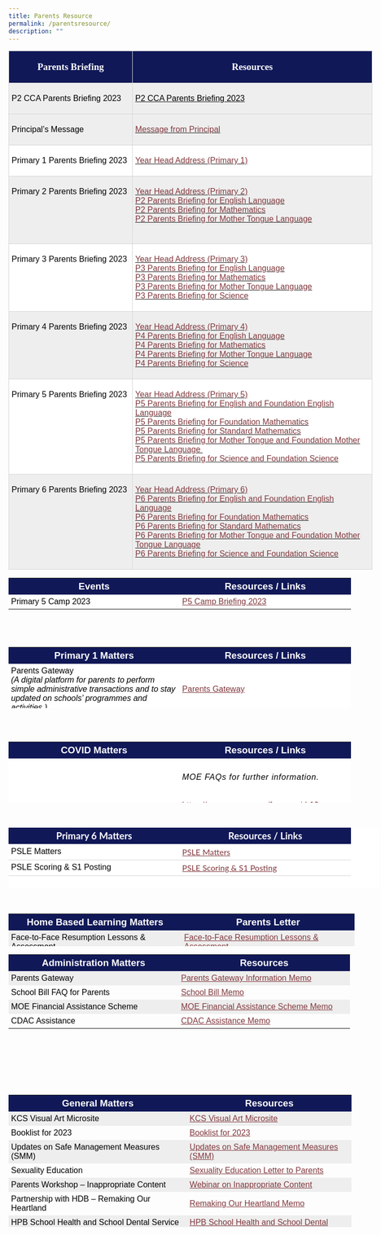 ```yaml
---
title: Parents Resource
permalink: /parentsresource/
description: ""
---
```

<table class="MsoNormalTable" border="0" cellspacing="0" cellpadding="0" width="715" style="width:536.35pt;background:white;border-collapse:collapse;mso-yfti-tbllook:
 1184"><tbody><tr style="mso-yfti-irow:0;mso-yfti-firstrow:yes;height:17.25pt"><td width="232" valign="top" style="width:174.0pt;border:solid #D6D6D6 1.0pt;
  mso-border-alt:solid #D6D6D6 .25pt;mso-border-bottom-alt:solid #D6D6D6 .75pt;
  background:#101857;padding:3.75pt 3.75pt 3.75pt 3.75pt;height:17.25pt"><p class="MsoNormal" align="center" style="text-align:center"><strong><span style="font-size:14.0pt;line-height:107%;font-family:&quot;inherit&quot;,serif;
  mso-bidi-font-family:Arial;color:white">Parents Briefing</span></strong><span style="font-family:&quot;Arial&quot;,sans-serif;color:black"></span></p></td><td width="460" valign="top" style="width:345.1pt;border:solid #D6D6D6 1.0pt;
  border-left:none;mso-border-left-alt:solid #D6D6D6 .25pt;mso-border-alt:solid #D6D6D6 .25pt;
  mso-border-bottom-alt:solid #D6D6D6 .75pt;background:#101857;padding:3.75pt 3.75pt 3.75pt 3.75pt;
  height:17.25pt;box-sizing: border-box;border-image: initial"><span style="box-sizing: border-box;font-style:inherit;font-weight:inherit"><p class="MsoNormal" align="center" style="text-align:center"><strong style="box-sizing: border-box"><span style="font-size:14.0pt;line-height:
  107%;font-family:&quot;inherit&quot;,serif;mso-bidi-font-family:Arial;color:white">Resources</span></strong><span style="font-family:&quot;Arial&quot;,sans-serif;color:black"></span></p></span></td></tr><tr style="mso-yfti-irow:1;height:17.25pt"><td width="232" valign="top" style="width:174.0pt;border:solid #D6D6D6 1.0pt;
  border-top:none;mso-border-top-alt:solid #D6D6D6 .25pt;mso-border-alt:solid #D6D6D6 .25pt;
  mso-border-bottom-alt:solid #D6D6D6 .75pt;background:#EEEEEE;padding:3.75pt 3.75pt 3.75pt 3.75pt;
  height:17.25pt"><p class="MsoNormal"><span style="font-family:&quot;Arial&quot;,sans-serif;color:black">P2 CCA Parents Briefing 2023</span></p></td><td width="460" valign="top" style="width:345.1pt;border-top:none;border-left:
  none;border-bottom:solid #D6D6D6 1.0pt;border-right:solid #D6D6D6 1.0pt;
  mso-border-top-alt:solid #D6D6D6 .25pt;mso-border-left-alt:solid #D6D6D6 .25pt;
  mso-border-alt:solid #D6D6D6 .25pt;mso-border-bottom-alt:solid #D6D6D6 .75pt;
  background:#EEEEEE;padding:3.75pt 3.75pt 3.75pt 3.75pt;height:17.25pt"><p class="MsoNormal"><a href="[](/files/p2%20cca%20fair%202023_parents%20briefing.pdf)" target="_blank" style="box-sizing: border-box;
  cursor:pointer;margin-bottom:2rem;transition: all 0.25s ease-in-out 0s"><span style="color:#80383D"><span style="box-sizing: border-box;font-style:inherit;
  font-weight:inherit"><span style="box-sizing: border-box;font-style:inherit;
  font-weight:inherit"><span style="font-family:&quot;Arial&quot;,sans-serif;color:black">P2 CCA Parents Briefing 2023</span></span></span></span></a></p></td></tr><tr style="mso-yfti-irow:2;height:17.25pt"><td width="232" valign="top" style="width:174.0pt;border:solid #D6D6D6 1.0pt;
  border-top:none;mso-border-top-alt:solid #D6D6D6 .25pt;mso-border-alt:solid #D6D6D6 .25pt;
  mso-border-bottom-alt:solid #D6D6D6 .75pt;background:#EEEEEE;padding:3.75pt 3.75pt 3.75pt 3.75pt;
  height:17.25pt"><p class="MsoNormal"><span style="font-family:&quot;Arial&quot;,sans-serif;color:black">Principal’s Message</span></p></td><td width="460" valign="top" style="width:345.1pt;border-top:none;border-left:
  none;border-bottom:solid #D6D6D6 1.0pt;border-right:solid #D6D6D6 1.0pt;
  mso-border-top-alt:solid #D6D6D6 .25pt;mso-border-left-alt:solid #D6D6D6 .25pt;
  mso-border-alt:solid #D6D6D6 .25pt;mso-border-bottom-alt:solid #D6D6D6 .75pt;
  background:#EEEEEE;padding:3.75pt 3.75pt 3.75pt 3.75pt;height:17.25pt;
  box-sizing: border-box;border-image: initial"><p class="MsoNormal"><span style="font-family:&quot;Arial&quot;,sans-serif;color:black"><a href="https://youtu.be/GxwuNvGg63g" target="_blank" style="box-sizing: border-box;
  cursor:pointer;margin-bottom:2rem;transition: all 0.25s ease-in-out 0s"><span style="color:#80383D"><span style="box-sizing: border-box;font-style:inherit;
  font-weight:inherit">Message from Principal</span></span></a></span></p></td></tr><tr style="mso-yfti-irow:3;height:17.25pt"><td width="232" valign="top" style="width:174.0pt;border:solid #D6D6D6 1.0pt;
  border-top:none;mso-border-top-alt:solid #D6D6D6 .25pt;mso-border-alt:solid #D6D6D6 .25pt;
  mso-border-bottom-alt:solid #D6D6D6 .75pt;padding:3.75pt 3.75pt 3.75pt 3.75pt;
  height:17.25pt"><p class="MsoNormal"><span style="font-family:&quot;Arial&quot;,sans-serif;color:black">Primary 1 Parents Briefing 2023</span></p></td><td width="460" valign="top" style="width:345.1pt;border-top:none;border-left:
  none;border-bottom:solid #D6D6D6 1.0pt;border-right:solid #D6D6D6 1.0pt;
  mso-border-top-alt:solid #D6D6D6 .25pt;mso-border-left-alt:solid #D6D6D6 .25pt;
  mso-border-alt:solid #D6D6D6 .25pt;mso-border-bottom-alt:solid #D6D6D6 .75pt;
  padding:3.75pt 3.75pt 3.75pt 3.75pt;height:17.25pt;box-sizing: border-box;
  border-image: initial"><p class="MsoNormal"><span style="font-family:&quot;Arial&quot;,sans-serif;color:black"><a href="https://youtu.be/HfQNleAWQSg" target="_blank" style="box-sizing: border-box;
  cursor:pointer;margin-bottom:2rem;transition: all 0.25s ease-in-out 0s"><span style="color:#80383D"><span style="box-sizing: border-box;font-style:inherit;
  font-weight:inherit"><span style="box-sizing: border-box;font-style:inherit;
  font-weight:inherit">Year Head Address (Primary 1)</span></span></span></a></span></p></td></tr><tr style="mso-yfti-irow:4;height:17.25pt"><td width="232" valign="top" style="width:174.0pt;border:solid #D6D6D6 1.0pt;
  border-top:none;mso-border-top-alt:solid #D6D6D6 .25pt;mso-border-alt:solid #D6D6D6 .25pt;
  mso-border-bottom-alt:solid #D6D6D6 .75pt;background:#EEEEEE;padding:3.75pt 3.75pt 3.75pt 3.75pt;
  height:17.25pt"><p class="MsoNormal"><span style="font-family:&quot;Arial&quot;,sans-serif;color:black">Primary 2 Parents Briefing 2023</span></p></td><td width="460" valign="top" style="width:345.1pt;border-top:none;border-left:
  none;border-bottom:solid #D6D6D6 1.0pt;border-right:solid #D6D6D6 1.0pt;
  mso-border-top-alt:solid #D6D6D6 .25pt;mso-border-left-alt:solid #D6D6D6 .25pt;
  mso-border-alt:solid #D6D6D6 .25pt;mso-border-bottom-alt:solid #D6D6D6 .75pt;
  background:#EEEEEE;padding:3.75pt 3.75pt 3.75pt 3.75pt;height:17.25pt;
  box-sizing: border-box;border-image: initial"><p class="MsoNormal"><span style="font-family:&quot;Arial&quot;,sans-serif;color:black"><a href="https://youtu.be/s1RIQqc87Rc" target="_blank" style="box-sizing: border-box;
  cursor:pointer;margin-bottom:2rem;transition: all 0.25s ease-in-out 0s"><span style="color:#80383D"><span style="box-sizing: border-box;font-style:inherit;
  font-weight:inherit"><span style="box-sizing: border-box;font-style:inherit;
  font-weight:inherit">Year Head Address (Primary 2)</span></span></span></a><br style="box-sizing: border-box"><a href="https://youtu.be/zDKyUUGykQw" target="_blank" style="box-sizing: border-box;
  cursor:pointer;margin-bottom:2rem;transition: all 0.25s ease-in-out 0s"><span style="box-sizing: border-box;font-style:inherit;font-weight:inherit"><span style="color:#80383D">P2 Parents Briefing for English Language</span></span></a><br style="box-sizing: border-box"><a href="https://youtu.be/xX5bHDGFjsM" target="_blank" style="box-sizing: border-box;
  cursor:pointer;margin-bottom:2rem;transition: all 0.25s ease-in-out 0s"><span style="color:#80383D">P2 Parents Briefing for Mathematics</span></a><br style="box-sizing: border-box"><a href="https://youtu.be/5ypYBIvATXE" target="_blank" style="box-sizing: border-box;
  cursor:pointer;margin-bottom:2rem;transition: all 0.25s ease-in-out 0s"><span style="color:#80383D">P2 Parents Briefing for Mother Tongue Language</span></a><br style="mso-special-character:line-break;box-sizing: border-box"><br style="mso-special-character:line-break"></span></p></td></tr><tr style="mso-yfti-irow:5;height:17.25pt"><td width="232" valign="top" style="width:174.0pt;border:solid #D6D6D6 1.0pt;
  border-top:none;mso-border-top-alt:solid #D6D6D6 .25pt;mso-border-alt:solid #D6D6D6 .25pt;
  mso-border-bottom-alt:solid #D6D6D6 .75pt;padding:3.75pt 3.75pt 3.75pt 3.75pt;
  height:17.25pt"><p class="MsoNormal"><span style="font-family:&quot;Arial&quot;,sans-serif;color:black">Primary 3 Parents Briefing 2023</span></p></td><td width="460" valign="top" style="width:345.1pt;border-top:none;border-left:
  none;border-bottom:solid #D6D6D6 1.0pt;border-right:solid #D6D6D6 1.0pt;
  mso-border-top-alt:solid #D6D6D6 .25pt;mso-border-left-alt:solid #D6D6D6 .25pt;
  mso-border-alt:solid #D6D6D6 .25pt;mso-border-bottom-alt:solid #D6D6D6 .75pt;
  padding:3.75pt 3.75pt 3.75pt 3.75pt;height:17.25pt;box-sizing: border-box;
  border-image: initial"><p class="MsoNormal"><span style="font-family:&quot;Arial&quot;,sans-serif;color:black"><a href="https://youtu.be/Hx_ezOhR9xc" target="_blank" style="box-sizing: border-box;
  cursor:pointer;margin-bottom:2rem;transition: all 0.25s ease-in-out 0s"><span style="color:#80383D"><span style="box-sizing: border-box;font-style:inherit;
  font-weight:inherit"><span style="box-sizing: border-box;font-style:inherit;
  font-weight:inherit">Year Head Address (Primary 3)</span></span></span></a><br style="box-sizing: border-box"><a href="https://youtu.be/0m1TamuraJE" target="_blank" style="box-sizing: border-box;
  cursor:pointer;margin-bottom:2rem;transition: all 0.25s ease-in-out 0s"><span style="color:#80383D"><span style="box-sizing: border-box;font-style:inherit;
  font-weight:inherit">P3 Parents Briefing for English Language</span></span></a><br style="box-sizing: border-box"><a href="https://youtu.be/WUdum6uu8L4" target="_blank" style="box-sizing: border-box;
  cursor:pointer;margin-bottom:2rem;transition: all 0.25s ease-in-out 0s"><span style="color:#80383D"><span style="box-sizing: border-box;font-style:inherit;
  font-weight:inherit">P3 Parents Briefing for Mathematics</span></span></a><br style="box-sizing: border-box"><a href="https://youtu.be/xmPVwAvYehA" target="_blank" style="box-sizing: border-box;
  cursor:pointer;margin-bottom:2rem;transition: all 0.25s ease-in-out 0s"><span style="color:#80383D"><span style="box-sizing: border-box;font-style:inherit;
  font-weight:inherit">P3 Parents Briefing for Mother Tongue Language</span></span></a><br style="box-sizing: border-box"><a href="https://youtu.be/DUZBO7xJW-U" target="_blank" style="box-sizing: border-box;
  cursor:pointer;margin-bottom:2rem;transition: all 0.25s ease-in-out 0s"><span style="color:#80383D"><span style="box-sizing: border-box;font-style:inherit;
  font-weight:inherit">P3 Parents Briefing for Science</span></span></a></span></p></td></tr><tr style="mso-yfti-irow:6;height:17.25pt"><td width="232" valign="top" style="width:174.0pt;border:solid #D6D6D6 1.0pt;
  border-top:none;mso-border-top-alt:solid #D6D6D6 .25pt;mso-border-alt:solid #D6D6D6 .25pt;
  mso-border-bottom-alt:solid #D6D6D6 .75pt;background:#EEEEEE;padding:3.75pt 3.75pt 3.75pt 3.75pt;
  height:17.25pt"><p class="MsoNormal"><span style="font-family:&quot;Arial&quot;,sans-serif;color:black">Primary 4 Parents Briefing 2023</span></p></td><td width="460" valign="top" style="width:345.1pt;border-top:none;border-left:
  none;border-bottom:solid #D6D6D6 1.0pt;border-right:solid #D6D6D6 1.0pt;
  mso-border-top-alt:solid #D6D6D6 .25pt;mso-border-left-alt:solid #D6D6D6 .25pt;
  mso-border-alt:solid #D6D6D6 .25pt;mso-border-bottom-alt:solid #D6D6D6 .75pt;
  background:#EEEEEE;padding:3.75pt 3.75pt 3.75pt 3.75pt;height:17.25pt;
  box-sizing: border-box;border-image: initial"><p class="MsoNormal"><span style="font-family:&quot;Arial&quot;,sans-serif;color:black"><a href="https://youtu.be/_Ib2xiLTk4w" target="_blank" style="box-sizing: border-box;
  cursor:pointer;margin-bottom:2rem;transition: all 0.25s ease-in-out 0s"><span style="color:#80383D"><span style="box-sizing: border-box;font-style:inherit;
  font-weight:inherit">Year Head Address (Primary 4)</span></span></a><br style="box-sizing: border-box"><a href="https://youtu.be/hDkXIG5Wyl0" target="_blank" style="box-sizing: border-box;
  cursor:pointer;margin-bottom:2rem;transition: all 0.25s ease-in-out 0s"><span style="box-sizing: border-box;font-style:inherit;font-weight:inherit"><span style="color:#80383D">P4 Parents Briefing for English Language</span></span></a><br style="box-sizing: border-box"><a href="https://youtu.be/RQf3OpbMMeo" target="_blank" style="box-sizing: border-box;
  cursor:pointer;margin-bottom:2rem;transition: all 0.25s ease-in-out 0s"><span style="color:#80383D">P4 Parents Briefing for Mathematics</span></a><br style="box-sizing: border-box"><a href="https://youtu.be/TZuyG-iIqfQ" target="_blank" style="box-sizing: border-box;
  cursor:pointer;margin-bottom:2rem;transition: all 0.25s ease-in-out 0s"><span style="color:#80383D">P4 Parents Briefing for Mother Tongue Language</span></a><br style="box-sizing: border-box"><a href="https://youtu.be/P0_D7cuRXMw" target="_blank" style="box-sizing: border-box;
  cursor:pointer;margin-bottom:2rem;transition: all 0.25s ease-in-out 0s"><span style="color:#80383D">P4 Parents Briefing for Science</span></a></span></p></td></tr><tr style="mso-yfti-irow:7;height:23.15pt"><td width="232" valign="top" style="width:174.0pt;border:solid #D6D6D6 1.0pt;
  border-top:none;mso-border-top-alt:solid #D6D6D6 .25pt;mso-border-alt:solid #D6D6D6 .25pt;
  mso-border-bottom-alt:solid #D6D6D6 .75pt;padding:3.75pt 3.75pt 3.75pt 3.75pt;
  height:23.15pt"><p class="MsoNormal"><span style="font-family:&quot;Arial&quot;,sans-serif;color:black">Primary 5 Parents Briefing 2023</span></p></td><td width="460" valign="top" style="width:345.1pt;border-top:none;border-left:
  none;border-bottom:solid #D6D6D6 1.0pt;border-right:solid #D6D6D6 1.0pt;
  mso-border-top-alt:solid #D6D6D6 .25pt;mso-border-left-alt:solid #D6D6D6 .25pt;
  mso-border-alt:solid #D6D6D6 .25pt;mso-border-bottom-alt:solid #D6D6D6 .75pt;
  padding:3.75pt 3.75pt 3.75pt 3.75pt;height:23.15pt;box-sizing: border-box;
  border-image: initial"><p class="MsoNormal"><span style="font-family:&quot;Arial&quot;,sans-serif;color:black"><a href="https://youtu.be/WFdTD2VfMFw" target="_blank" style="box-sizing: border-box;
  cursor:pointer;margin-bottom:2rem;transition: all 0.25s ease-in-out 0s"><span style="color:#80383D"><span style="box-sizing: border-box;font-style:inherit;
  font-weight:inherit"><span style="box-sizing: border-box;font-style:inherit;
  font-weight:inherit">Year Head Address (Primary 5)</span></span></span></a><br style="box-sizing: border-box"><a href="https://youtu.be/-PU7aBaPKGk" target="_blank" style="box-sizing: border-box;
  cursor:pointer;margin-bottom:2rem;transition: all 0.25s ease-in-out 0s"><span style="box-sizing: border-box;font-style:inherit;font-weight:inherit"><span style="color:#80383D">P5 Parents Briefing for English and Foundation English Language</span></span></a><br style="box-sizing: border-box"><a href="https://youtu.be/VZzBHMn71FM" target="_blank" style="box-sizing: border-box;
  cursor:pointer;margin-bottom:2rem;transition: all 0.25s ease-in-out 0s"><span style="color:#80383D">P5 Parents Briefing for Foundation Mathematics</span></a><br style="box-sizing: border-box"><a href="https://youtu.be/VZzBHMn71FM" target="_blank" style="box-sizing: border-box;
  cursor:pointer;margin-bottom:2rem;transition: all 0.25s ease-in-out 0s"><span style="color:#80383D">P5 Parents Briefing for Standard Mathematics</span></a><br style="box-sizing: border-box"><a href="https://youtu.be/WR1s2fUigmI" target="_blank" style="box-sizing: border-box;
  cursor:pointer;margin-bottom:2rem;transition: all 0.25s ease-in-out 0s"><span style="color:#80383D">P5 Parents Briefing for Mother Tongue and Foundation Mother Tongue Language&nbsp;</span></a><br style="box-sizing: border-box"><a href="https://youtu.be/tnePOuiLlBs" target="_blank" style="box-sizing: border-box;
  cursor:pointer;margin-bottom:2rem;transition: all 0.25s ease-in-out 0s"><span style="color:#80383D">P5 Parents Briefing for Science and Foundation Science</span></a></span></p></td></tr><tr style="mso-yfti-irow:8;mso-yfti-lastrow:yes;height:17.25pt"><td width="232" valign="top" style="width:174.0pt;border:solid #D6D6D6 1.0pt;
  border-top:none;mso-border-top-alt:solid #D6D6D6 .25pt;mso-border-alt:solid #D6D6D6 .25pt;
  background:#EEEEEE;padding:3.75pt 3.75pt 3.75pt 3.75pt;height:17.25pt"><p class="MsoNormal"><span style="font-family:&quot;Arial&quot;,sans-serif;color:black">Primary 6 Parents Briefing 2023</span></p></td><td width="460" valign="top" style="width:345.1pt;border-top:none;border-left:
  none;border-bottom:solid #D6D6D6 1.0pt;border-right:solid #D6D6D6 1.0pt;
  mso-border-top-alt:solid #D6D6D6 .25pt;mso-border-left-alt:solid #D6D6D6 .25pt;
  mso-border-alt:solid #D6D6D6 .25pt;background:#EEEEEE;padding:3.75pt 3.75pt 3.75pt 3.75pt;
  height:17.25pt;box-sizing: border-box"><p class="MsoNormal"><span style="font-family:&quot;Arial&quot;,sans-serif;color:black"><a href="https://youtu.be/2xz-83FxGqY" target="_blank" style="box-sizing: border-box;
  cursor:pointer;margin-bottom:2rem;transition: all 0.25s ease-in-out 0s"><span style="color:#80383D"><span style="box-sizing: border-box;font-style:inherit;
  font-weight:inherit"><span style="box-sizing: border-box;font-style:inherit;
  font-weight:inherit">Year Head Address (Primary 6)</span></span></span></a><br style="box-sizing: border-box"><a href="https://youtu.be/Ce_oR4U1CyU" target="_blank" style="box-sizing: border-box;
  cursor:pointer;margin-bottom:2rem;transition: all 0.25s ease-in-out 0s"><span style="color:#80383D"><span style="box-sizing: border-box;font-style:inherit;
  font-weight:inherit">P6 Parents Briefing for English and Foundation English Language</span></span></a><br style="box-sizing: border-box"><a href="https://youtu.be/RxRqJLInGsY" target="_blank" style="box-sizing: border-box;
  cursor:pointer;margin-bottom:2rem;transition: all 0.25s ease-in-out 0s"><span style="color:#80383D"><span style="box-sizing: border-box;font-style:inherit;
  font-weight:inherit">P6 Parents Briefing for Foundation Mathematics</span></span></a><br style="box-sizing: border-box"><a href="https://youtu.be/BpQmTyoDFnc" target="_blank" style="box-sizing: border-box;
  cursor:pointer;margin-bottom:2rem;transition: all 0.25s ease-in-out 0s"><span style="color:#80383D"><span style="box-sizing: border-box;font-style:inherit;
  font-weight:inherit">P6 Parents Briefing for Standard Mathematics</span></span></a><br style="box-sizing: border-box"><a href="https://youtu.be/aNGwpN8Dulg" target="_blank" style="box-sizing: border-box;
  cursor:pointer;margin-bottom:2rem;transition: all 0.25s ease-in-out 0s"><span style="color:#80383D"><span style="box-sizing: border-box;font-style:inherit;
  font-weight:inherit">P6 Parents Briefing for Mother Tongue and Foundation Mother Tongue Language</span></span></a><br style="box-sizing: border-box"><a href="https://youtu.be/8wATtmhHU0E" target="_blank" style="box-sizing: border-box;
  cursor:pointer;margin-bottom:2rem;transition: all 0.25s ease-in-out 0s"><span style="color:#80383D"><span style="box-sizing: border-box;font-style:inherit;
  font-weight:inherit">P6 Parents Briefing for Science and Foundation Science</span></span></a></span></p></td></tr></tbody></table>

<table style="box-sizing: border-box; color: rgb(0, 0, 0); font-family: Signika, Arial, sans-serif; font-size: 16px; font-style: normal; font-variant-ligatures: normal; font-variant-caps: normal; font-weight: 400; letter-spacing: normal; orphans: 2; text-align: start; text-transform: none; white-space: normal; widows: 2; word-spacing: 0px; -webkit-text-stroke-width: 0px; text-decoration-thickness: initial; text-decoration-style: initial; text-decoration-color: initial; height: 120px; width: 728.906px;"><tbody style="box-sizing: border-box;"><tr style="box-sizing: border-box; height: 23px;"><td style="box-sizing: border-box; padding: 5px; width: 336.333px; background-color: rgb(16, 24, 87); height: 23px; text-align: center;"><span style="box-sizing: border-box; font-size: 14pt; font-family: arial, helvetica, sans-serif; color: rgb(255, 255, 0);"><strong style="box-sizing: border-box; font-weight: bolder;color:white">Events</strong></span></td><td style="box-sizing: border-box; padding: 5px; width: 336.333px; background-color: rgb(16, 24, 87); height: 23px; text-align: center;"><span style="box-sizing: border-box; font-size: 14pt; font-family: arial, helvetica, sans-serif; color: rgb(255, 255, 0);"><strong style="box-sizing: border-box; font-weight: bolder;color:white">Resources / Links</strong></span></td></tr><tr style="box-sizing: border-box; background: rgb(255, 255, 255); height: 23px;"><td style="box-sizing: border-box; padding: 5px; width: 336.333px; background-color: rgb(255, 255, 255); height: 23px;"><span style="box-sizing: border-box; font-family: arial, Helvetica, sans-serif;">Primary 5 Camp 2023</span></td><td style="box-sizing: border-box; padding: 5px; width: 336.333px; background-color: rgb(255, 255, 255); height: 23px;"><a style="box-sizing: border-box; background-color: transparent; cursor: pointer; transition: all 0.25s ease-in-out 0s; color: rgb(128, 56, 61);" rel="noopener noreferrer" target="_blank" href="https://khengcheng.moe.edu.sg/wp-content/uploads/2023/02/P5-Camp_Briefing-to-Parents_2023.pdf"><span style="box-sizing: border-box; font-family: arial, helvetica, sans-serif;">P5 Camp Briefing 2023</span></a></td></tr></tbody></table>

<table style="box-sizing: border-box; color: rgb(0, 0, 0); font-family: Signika, Arial, sans-serif; font-size: 16px; font-style: normal; font-variant-ligatures: normal; font-variant-caps: normal; font-weight: 400; letter-spacing: normal; orphans: 2; text-align: start; text-transform: none; white-space: normal; widows: 2; word-spacing: 0px; -webkit-text-stroke-width: 0px; text-decoration-thickness: initial; text-decoration-style: initial; text-decoration-color: initial; height: 120px; width: 728.906px;"><tbody style="box-sizing: border-box;"><tr style="box-sizing: border-box; height: 23px;"><td style="box-sizing: border-box; padding: 5px; width: 333px; background-color: rgb(16, 24, 87); height: 23px; text-align: center;"><span style="box-sizing: border-box; font-size: 14pt; font-family: arial, helvetica, sans-serif; color: rgb(255, 255, 0);"><strong style="box-sizing: border-box; font-weight: bolder;color:white">Primary 1 Matters</strong></span></td><td style="box-sizing: border-box; padding: 5px; width: 330px; background-color: rgb(16, 24, 87); height: 23px; text-align: center;"><span style="box-sizing: border-box; font-size: 14pt; font-family: arial, helvetica, sans-serif; color: rgb(255, 255, 0);"><strong style="box-sizing: border-box; font-weight: bolder;color:white">Resources / Links</strong></span></td></tr><tr style="box-sizing: border-box; background: rgb(255, 255, 255); height: 23px;"><td style="box-sizing: border-box; padding: 5px; width: 30px; background-color: rgb(255, 255, 255); height: 23px;"><span style="box-sizing: border-box; font-family: arial, helvetica, sans-serif;">Parents Gateway<br style="box-sizing: border-box;"><em style="box-sizing: border-box;">(A digital platform for parents to perform simple administrative transactions and to stay updated on schools’ programmes and activities.)</em></span></td><td style="box-sizing: border-box; padding: 5px; width: 336.333px; background-color: rgb(255, 255, 255); height: 23px;"><span style="box-sizing: border-box; font-family: arial, helvetica, sans-serif;"><a style="box-sizing: border-box; background-color: transparent; cursor: pointer; transition: all 0.25s ease-in-out 0s; color: rgb(128, 56, 61);" rel="noopener" target="_blank" href="https://khengcheng.moe.edu.sg/parents-gateway/">Parents Gateway</a></span></td></tr><tr style="box-sizing: border-box; height: 23px; background-color: rgb(227, 225, 225);"><td style="box-sizing: border-box; padding: 5px; width: 336.333px; background-color: rgb(255, 255, 255); height: 23px;"><span style="box-sizing: border-box; font-family: arial, helvetica, sans-serif;"><span style="box-sizing: border-box; font-family: helvetica, arial, sans-serif;">P1 Orientation Briefing and Sharing Slides</span></span></td><td style="box-sizing: border-box; padding: 5px; width: 336.333px; background-color: rgb(255, 255, 255); height: 23px;"><span style="box-sizing: border-box; font-family: arial, helvetica, sans-serif;"><a style="box-sizing: border-box; background-color: transparent; cursor: pointer; transition: all 0.25s ease-in-out 0s; color: rgb(128, 56, 61);" rel="noopener" target="_blank" href="https://khengcheng.moe.edu.sg/wp-content/uploads/2022/11/P1-Orientation-Slides.pdf">P1 Slides</a></span></td></tr><tr style="box-sizing: border-box; background: rgb(227, 225, 225); height: 23px;"><td style="box-sizing: border-box; padding: 5px; width: 336.333px; background-color: rgb(255, 255, 255); height: 23px;"><span style="box-sizing: border-box; font-family: arial, helvetica, sans-serif;"><span style="box-sizing: border-box; font-family: helvetica, arial, sans-serif;">Information Booklet (For cohort 2023)</span></span></td><td style="box-sizing: border-box; padding: 5px; width: 336.333px; background-color: rgb(255, 255, 255); height: 23px;"><span style="box-sizing: border-box; font-family: arial, helvetica, sans-serif;"><span style="box-sizing: border-box; font-family: helvetica, arial, sans-serif;"><a style="box-sizing: border-box; background-color: transparent; cursor: pointer; transition: all 0.25s ease-in-out 0s; color: rgb(128, 56, 61);" rel="noopener" target="_blank" href="https://khengcheng.moe.edu.sg/wp-content/uploads/2023/01/P1-INFORMATION-BOOKLET-FOR-COHORT-2023-1.pdf">Information Booklet</a></span></span></td></tr><tr style="box-sizing: border-box; height: 23px; background-color: rgb(227, 225, 225);"><td style="box-sizing: border-box; padding: 5px; width: 336.333px; background-color: rgb(255, 255, 255); height: 25px;"><span style="box-sizing: border-box; font-family: arial, helvetica, sans-serif;"><span style="box-sizing: border-box; font-family: helvetica, arial, sans-serif;">P1 Parents Engagement 2023</span></span></td><td style="box-sizing: border-box; padding: 5px; width: 336.333px; background-color: rgb(255, 255, 255); height: 25px;"><a style="box-sizing: border-box; background-color: transparent; cursor: pointer; transition: all 0.25s ease-in-out 0s; color: rgb(128, 56, 61);" rel="noopener" target="_blank" href="https://khengcheng.moe.edu.sg/wp-content/uploads/2023/01/P1-Parents-Engagement-Session-2023.pdf"><span style="box-sizing: border-box; font-family: arial, helvetica, sans-serif;"><span style="box-sizing: border-box; font-family: helvetica, arial, sans-serif;">P1 Parents Engagement 2023</span></span></a></td></tr></tbody></table><br><br>

<table style="box-sizing: border-box; color: rgb(0, 0, 0); font-family: Signika, Arial, sans-serif; font-size: 16px; font-style: normal; font-variant-ligatures: normal; font-variant-caps: normal; font-weight: 400; letter-spacing: normal; orphans: 2; text-align: start; text-transform: none; white-space: normal; widows: 2; word-spacing: 0px; -webkit-text-stroke-width: 0px; text-decoration-thickness: initial; text-decoration-style: initial; text-decoration-color: initial; height: 120px; width: 728.906px;"><tbody style="box-sizing: border-box;"><tr style="box-sizing: border-box; height: 23px;"><td style="box-sizing: border-box; padding: 5px; width: 336.333px; background-color: rgb(16, 24, 87); height: 23px; text-align: center;"><span style="box-sizing: border-box; font-size: 14pt; font-family: arial, helvetica, sans-serif; color: rgb(255, 255, 0);"><strong style="box-sizing: border-box; font-weight: bolder;color:white">COVID Matters</strong></span></td><td style="box-sizing: border-box; padding: 5px; width: 336.333px; background-color: rgb(16, 24, 87); height: 23px; text-align: center;"><span style="box-sizing: border-box; font-size: 14pt; font-family: arial, helvetica, sans-serif; color: rgb(255, 255, 0);"><strong style="box-sizing: border-box; font-weight: bolder;color:white">Resources / Links</strong></span></td></tr><tr style="box-sizing: border-box; background: rgb(255, 255, 255); height: 23px;"><td style="box-sizing: border-box; padding: 5px; width: 336.333px; background-color: rgb(255, 255, 255); height: 23px;"><span style="box-sizing: border-box; font-family: arial, Helvetica, sans-serif; font-size: 12pt;">Implementation of TraceTogether in schools on 1 June 2021</span></td><td style="box-sizing: border-box; padding: 5px; width: 336.333px; background-color: rgb(255, 255, 255); height: 23px;"><div style="box-sizing: border-box;" class="DetailsScreen__ItemContainer-sc-15nbtbx-3 eWYkCk"><h6 style="box-sizing: border-box; font-family: &quot;Patua One&quot;, &quot;Times New Roman&quot;, serif; letter-spacing: 0.05em;" class="Text__H6-uqyr82-15 Text__H6Regular-uqyr82-16 Text__BodyRow-uqyr82-39 hpbCOC" id="weblink_description_0"><span style="box-sizing: border-box; font-family: arial, helvetica, sans-serif; font-size: 12pt;">MOE FAQs for further information.</span></h6><p style="box-sizing: border-box;"><span style="box-sizing: border-box; font-family: arial, helvetica, sans-serif; font-size: 12pt;"><a style="box-sizing: border-box; background-color: transparent; cursor: pointer; transition: all 0.25s ease-in-out 0s; color: rgb(128, 56, 61);" rel="noopener noreferrer" target="_blank" href="https://www.moe.gov.sg/faqs-covid-19-infection" class="TextLink__StyledTextLink-sc-55x6ze-0 PafSM web-link" id="weblink_0">https://www.moe.gov.sg/faqs-covid-19-infection</a></span></p></div><div style="box-sizing: border-box;" class="DetailsScreen__ItemContainer-sc-15nbtbx-3 eWYkCk"><h6 style="box-sizing: border-box; font-family: &quot;Patua One&quot;, &quot;Times New Roman&quot;, serif; letter-spacing: 0.05em;" class="Text__H6-uqyr82-15 Text__H6Regular-uqyr82-16 Text__BodyRow-uqyr82-39 hpbCOC" id="weblink_description_1"><span style="box-sizing: border-box; font-family: arial, helvetica, sans-serif; font-size: 12pt;">Nearest TT collection/replacement point.</span></h6><p style="box-sizing: border-box;"><span style="box-sizing: border-box; font-family: arial, helvetica, sans-serif; font-size: 12pt;"><a style="box-sizing: border-box; background-color: transparent; cursor: pointer; transition: all 0.25s ease-in-out 0s; color: rgb(128, 56, 61);" rel="noopener noreferrer" target="_blank" href="https://token.gowhere.gov.sg/" class="TextLink__StyledTextLink-sc-55x6ze-0 PafSM web-link" id="weblink_1">https://token.gowhere.gov.sg/</a></span></p></div></td></tr><tr style="box-sizing: border-box; height: 23px; background-color: rgb(227, 225, 225);"><td style="box-sizing: border-box; padding: 5px; width: 336.333px; background-color: rgb(255, 255, 255); height: 23px;"><span style="box-sizing: border-box; font-family: arial, helvetica, sans-serif;">School’s Covid Reporting Policy</span></td><td style="box-sizing: border-box; padding: 5px; width: 336.333px; background-color: rgb(255, 255, 255); height: 23px;"><span style="box-sizing: border-box; font-family: arial, helvetica, sans-serif;"><a style="box-sizing: border-box; background-color: transparent; cursor: pointer; transition: all 0.25s ease-in-out 0s; color: rgb(128, 56, 61);" href="https://khengcheng.moe.edu.sg/wp-content/uploads/2022/01/Reporting-of-Covid-case-or-HRW.pdf">School’s COVID Reporting Policy</a></span></td></tr><tr style="box-sizing: border-box; background: rgb(227, 225, 225); height: 23px;"><td style="box-sizing: border-box; padding: 5px; width: 336.333px; background-color: rgb(255, 255, 255); height: 23px;"><span style="box-sizing: border-box; font-family: arial, Helvetica, sans-serif;">Submission of ART results</span></td><td style="box-sizing: border-box; padding: 5px; width: 336.333px; background-color: rgb(255, 255, 255); height: 23px;"><span style="box-sizing: border-box; font-family: arial, helvetica, sans-serif;">http://go.gov.sg/kcs-cct-hrw</span></td></tr></tbody></table><br>


<table style="box-sizing: border-box; font-family: Signika, Arial, sans-serif; border-width: 0px; border-style: solid; border-color: var(--chakra-colors-gray-200); overflow-wrap: break-word; border-collapse: collapse; width: 728.906px; margin-bottom: 1em; font-size: 16px; font-style: normal; font-variant-ligatures: normal; font-variant-caps: normal; font-weight: 400; letter-spacing: normal; orphans: 2; text-transform: none; white-space: normal; widows: 2; word-spacing: 0px; -webkit-text-stroke-width: 0px; background-color: rgb(255, 255, 255); text-decoration-thickness: initial; text-decoration-style: initial; text-decoration-color: initial; color: rgb(0, 0, 0); text-align: start; height: 120px;"><tbody style="box-sizing: border-box; font-family: Lato; border-width: 0px; border-style: solid; border-color: var(--chakra-colors-gray-200); overflow-wrap: break-word;"><tr style="box-sizing: border-box; font-family: Lato; border-width: 0px; border-style: solid; border-color: var(--chakra-colors-gray-200); overflow-wrap: break-word; height: 23px;"><td style="box-sizing: border-box; font-family: Lato; border-width: 0px 0px 1px; border-style: solid; border-color: rgb(214, 214, 214); overflow-wrap: break-word; border-image: initial; padding: 5px; vertical-align: top; width: 333px; background-color: rgb(16, 24, 87); height: 23px; text-align: center;"><span style="box-sizing: border-box; font-family: arial, helvetica, sans-serif; border-width: 0px; border-style: solid; border-color: var(--chakra-colors-gray-200); overflow-wrap: break-word; font-size: 14pt; color: rgb(255, 255, 0);"><strong style="box-sizing: border-box; font-family: Lato; border-width: 0px; border-style: solid; border-color: var(--chakra-colors-gray-200); overflow-wrap: break-word; font-weight: bolder; color: white;">Primary 6 Matters</strong></span></td><td style="box-sizing: border-box; font-family: Lato; border-width: 0px 0px 1px; border-style: solid; border-color: rgb(214, 214, 214); overflow-wrap: break-word; border-image: initial; padding: 5px; vertical-align: top; width: 330px; background-color: rgb(16, 24, 87); height: 23px; text-align: center;"><span style="box-sizing: border-box; font-family: arial, helvetica, sans-serif; border-width: 0px; border-style: solid; border-color: var(--chakra-colors-gray-200); overflow-wrap: break-word; font-size: 14pt; color: rgb(255, 255, 0);"><strong style="box-sizing: border-box; font-family: Lato; border-width: 0px; border-style: solid; border-color: var(--chakra-colors-gray-200); overflow-wrap: break-word; font-weight: bolder; color: white;">Resources / Links</strong></span></td></tr><tr style="box-sizing: border-box; font-family: Lato; border-width: 0px; border-style: solid; border-color: var(--chakra-colors-gray-200); overflow-wrap: break-word; background: rgb(255, 255, 255); height: 23px;"><td style="box-sizing: border-box; font-family: Lato; border-width: 0px 0px 1px; border-style: solid; border-color: rgb(214, 214, 214); overflow-wrap: break-word; border-image: initial; padding: 5px; vertical-align: top; width: 30px; background-color: rgb(255, 255, 255); height: 23px;"><span style="box-sizing: border-box; font-family: arial, helvetica, sans-serif; border-width: 0px; border-style: solid; border-color: var(--chakra-colors-gray-200); overflow-wrap: break-word;">PSLE Matters</span></td><td style="box-sizing: border-box; font-family: Lato; border-width: 0px 0px 1px; border-style: solid; border-color: rgb(214, 214, 214); overflow-wrap: break-word; border-image: initial; padding: 5px; vertical-align: top; width: 336.333px; background-color: rgb(255, 255, 255); height: 23px;"><span style="box-sizing: border-box; font-family: arial, helvetica, sans-serif; border-width: 0px; border-style: solid; border-color: var(--chakra-colors-gray-200); overflow-wrap: break-word;"><a href="https://sites.google.com/view/kcs-pslejourney/home&quot;&quot;" target="_blank" rel="noopener" style="box-sizing: border-box; font-family: Lato; border-width: 0px; border-style: solid; border-color: var(--chakra-colors-gray-200); overflow-wrap: break-word; color: rgb(128, 56, 61); text-decoration: underline; background-color: transparent; margin: 0px 0px 2rem; padding: 0px; line-height: 1.25; cursor: pointer; transition: all 0.25s ease-in-out 0s;">PSLE Matters</a></span></td></tr><tr style="box-sizing: border-box; font-family: Lato; border-width: 0px; border-style: solid; border-color: var(--chakra-colors-gray-200); overflow-wrap: break-word; height: 23px; background-color: rgb(227, 225, 225);"><td style="box-sizing: border-box; font-family: Lato; border-width: 0px 0px 1px; border-style: solid; border-color: rgb(214, 214, 214); overflow-wrap: break-word; border-image: initial; padding: 5px; vertical-align: top; width: 336.333px; background-color: rgb(255, 255, 255); height: 23px;"><span style="box-sizing: border-box; font-family: arial, helvetica, sans-serif; border-width: 0px; border-style: solid; border-color: var(--chakra-colors-gray-200); overflow-wrap: break-word;"><span style="box-sizing: border-box; font-family: helvetica, arial, sans-serif; border-width: 0px; border-style: solid; border-color: var(--chakra-colors-gray-200); overflow-wrap: break-word;">PSLE Scoring &amp; S1 Posting</span></span></td><td style="box-sizing: border-box; font-family: Lato; border-width: 0px 0px 1px; border-style: solid; border-color: rgb(214, 214, 214); overflow-wrap: break-word; border-image: initial; padding: 5px; vertical-align: top; width: 336.333px; background-color: rgb(255, 255, 255); height: 23px;"><span style="box-sizing: border-box; font-family: arial, helvetica, sans-serif; border-width: 0px; border-style: solid; border-color: var(--chakra-colors-gray-200); overflow-wrap: break-word;"><a href="https://www.khengcheng.moe.edu.sg/files/psle%20scoring%20&amp;%20s1%20posting.pdf" target="_blank" rel="noopener" style="box-sizing: border-box; font-family: Lato; border-width: 0px; border-style: solid; border-color: var(--chakra-colors-gray-200); overflow-wrap: break-word; color: rgb(128, 56, 61); text-decoration: underline; background-color: transparent; margin: 0px 0px 2rem; padding: 0px; line-height: 1.25; cursor: pointer; transition: all 0.25s ease-in-out 0s;">PSLE Scoring &amp; S1 Posting</a></span></td></tr></tbody></table><br>






<table style="box-sizing: border-box; color: rgb(0, 0, 0); font-family: Signika, Arial, sans-serif; font-size: 16px; font-style: normal; font-variant-ligatures: normal; font-variant-caps: normal; font-weight: 400; letter-spacing: normal; orphans: 2; text-align: start; text-transform: none; white-space: normal; widows: 2; word-spacing: 0px; -webkit-text-stroke-width: 0px; text-decoration-thickness: initial; text-decoration-style: initial; text-decoration-color: initial; height: 64px; width: 680px;"><tbody style="box-sizing: border-box;"><tr style="box-sizing: border-box; height: 23px;"><td style="box-sizing: border-box; padding: 5px; width: 340px; background-color: rgb(16, 24, 87); height: 23px; text-align: center;"><span style="box-sizing: border-box; font-size: 14pt; font-family: arial, helvetica, sans-serif; color: rgb(255, 255, 0);"><strong style="box-sizing: border-box; font-weight: bolder;color:white">Home Based Learning Matters</strong></span></td><td style="box-sizing: border-box; padding: 5px; width: 340px; background-color: rgb(16, 24, 87); height: 23px; text-align: center;"><span style="box-sizing: border-box; font-size: 14pt; font-family: arial, helvetica, sans-serif; color: rgb(255, 255, 0);"><strong style="box-sizing: border-box; font-weight: bolder;color:white">Parents Letter</strong></span></td></tr><tr style="box-sizing: border-box; background: rgb(238, 238, 238); height: 23.7031px;"><td style="box-sizing: border-box; padding: 5px; width: 340px; height: 23.7031px;"><span style="box-sizing: border-box; font-family: arial, helvetica, sans-serif;">Face-to-Face Resumption Lessons &amp; Assessment</span></td><td style="box-sizing: border-box; padding: 5px; width: 332px; height: 23.7031px;"><a style="box-sizing: border-box; background-color: transparent; cursor: pointer; transition: all 0.25s ease-in-out 0s; color: rgb(128, 56, 61);" rel="noopener noreferrer" target="_blank" href="https://khengcheng.moe.edu.sg/wp-content/uploads/2021/10/Resumption-of-Face-to-Face-Lessons-Updates-on-Asssessment.pdf"><span style="box-sizing: border-box; font-family: arial, helvetica, sans-serif;">Face-to-Face Resumption Lessons &amp; Assessment</span></a></td></tr><tr style="box-sizing: border-box; height: 23.7031px;"><td style="box-sizing: border-box; padding: 5px; width: 340px; height: 23.7031px;"><span style="box-sizing: border-box; font-family: arial, helvetica, sans-serif;">Principal’s Letter on Full Home-Based Learning</span></td><td style="box-sizing: border-box; padding: 5px; width: 332px; height: 23.7031px;"><span style="box-sizing: border-box; font-family: arial, helvetica, sans-serif;"><a style="box-sizing: border-box; background-color: transparent; cursor: pointer; transition: all 0.25s ease-in-out 0s; color: rgb(128, 56, 61);" href="https://khengcheng.moe.edu.sg/wp-content/uploads/2021/05/Attachment-1-SOP-for-IT-and-ET-Support-for-Full-HBL.pdf">FHBL 2021&nbsp; Memo</a></span></td></tr><tr style="box-sizing: border-box; background: rgb(238, 238, 238); height: 23px;"><td style="box-sizing: border-box; padding: 5px; width: 340px; height: 23px;"><span style="box-sizing: border-box; font-family: arial, helvetica, sans-serif;">HBL Tips for Parents &amp; Caregivers</span></td><td style="box-sizing: border-box; padding: 5px; width: 332px; height: 23px;"><span style="box-sizing: border-box; font-family: arial, helvetica, sans-serif;"><a style="box-sizing: border-box; background-color: transparent; cursor: pointer; transition: all 0.25s ease-in-out 0s; color: rgb(128, 56, 61);" rel="noopener noreferrer" target="_blank" href="https://khengcheng.moe.edu.sg/wp-content/uploads/2020/04/Tips_for_Parents_and_Caregivers.pdf">HBL Tips for Parents &amp; Caregivers</a></span></td></tr><tr style="box-sizing: border-box; height: 23px;"><td style="box-sizing: border-box; padding: 5px; width: 340px; height: 23px;"><span style="box-sizing: border-box; font-family: arial, helvetica, sans-serif;">HBL Resource Kit (Part 4)</span></td><td style="box-sizing: border-box; padding: 5px; width: 332px; height: 23px;"><span style="box-sizing: border-box; font-family: arial, helvetica, sans-serif;"><a style="box-sizing: border-box; background-color: transparent; cursor: pointer; transition: all 0.25s ease-in-out 0s; color: rgb(128, 56, 61);" href="https://khengcheng.moe.edu.sg/wp-content/uploads/2020/04/HBL-Resource-Kit-Part-4.pdf">HBL Resource Kit (Part 4)</a></span></td></tr><tr style="box-sizing: border-box; background: rgb(238, 238, 238); height: 23px;"><td style="box-sizing: border-box; padding: 5px; width: 340px; height: 23px;"><span style="box-sizing: border-box; font-family: arial, helvetica, sans-serif;">HBL Resource Kit (Part 3)</span></td><td style="box-sizing: border-box; padding: 5px; width: 332px; height: 23px;"><span style="box-sizing: border-box; font-family: arial, helvetica, sans-serif;"><a style="box-sizing: border-box; background-color: transparent; cursor: pointer; transition: all 0.25s ease-in-out 0s; color: rgb(128, 56, 61);" rel="noopener noreferrer" target="_blank" href="https://khengcheng.moe.edu.sg/wp-content/uploads/2020/04/Resource-Kit-HBL-Part-3.pdf">HBL Resource Kit (Part 3)</a></span></td></tr><tr style="box-sizing: border-box; height: 23px;"><td style="box-sizing: border-box; padding: 5px; width: 340px; height: 23px;"><span style="box-sizing: border-box; font-family: arial, helvetica, sans-serif;">HBL Resource Kit (Part 2)</span></td><td style="box-sizing: border-box; padding: 5px; width: 332px; height: 23px;"><span style="box-sizing: border-box; font-family: arial, helvetica, sans-serif;"><a style="box-sizing: border-box; background-color: transparent; cursor: pointer; transition: all 0.25s ease-in-out 0s; color: rgb(128, 56, 61);" rel="noopener noreferrer" target="_blank" href="https://khengcheng.moe.edu.sg/wp-content/uploads/2020/04/Resource-Kit-HBL-Part-2.pdf">HBL Resource Kit (Part 2)</a></span></td></tr></tbody></table>

<table style="box-sizing: border-box; color: rgb(0, 0, 0); font-family: Signika, Arial, sans-serif; font-size: 16px; font-style: normal; font-variant-ligatures: normal; font-variant-caps: normal; font-weight: 400; letter-spacing: normal; orphans: 2; text-align: start; text-transform: none; white-space: normal; widows: 2; word-spacing: 0px; -webkit-text-stroke-width: 0px; text-decoration-thickness: initial; text-decoration-style: initial; text-decoration-color: initial; height: 260px; width: 686px;"><tbody style="box-sizing: border-box;"><tr style="box-sizing: border-box; height: 23px; background-color: rgb(135, 237, 126);"><td style="box-sizing: border-box; padding: 5px; width: 334px; background-color: rgb(16, 24, 87); height: 23px; text-align: center;"><span style="box-sizing: border-box; font-size: 14pt; font-family: arial, helvetica, sans-serif; color: rgb(255, 255, 0);"><strong style="box-sizing: border-box; font-weight: bolder;color:white">Administration Matters</strong></span></td><td style="box-sizing: border-box; padding: 5px; width: 334px; background-color: rgb(16, 24, 87); height: 23px; text-align: center;"><span style="box-sizing: border-box; font-size: 14pt; font-family: arial, helvetica, sans-serif; color: rgb(255, 255, 0);"><strong style="box-sizing: border-box; font-weight: bolder;color:white">Resources</strong></span></td></tr><tr style="box-sizing: border-box; background: rgb(238, 238, 238); height: 23px;"><td style="box-sizing: border-box; padding: 5px; width: 334px; height: 23px;"><span style="box-sizing: border-box; font-family: arial, helvetica, sans-serif;">Parents Gateway</span></td><td style="box-sizing: border-box; padding: 5px; width: 336.667px; height: 23px;"><span style="box-sizing: border-box; font-family: arial, helvetica, sans-serif;"><a style="box-sizing: border-box; background-color: transparent; cursor: pointer; transition: all 0.25s ease-in-out 0s; color: rgb(128, 56, 61);" rel="noopener noreferrer" href="https://khengcheng.moe.edu.sg/parents-gateway/">Parents Gateway Information Memo</a></span></td></tr><tr style="box-sizing: border-box; height: 23px;"><td style="box-sizing: border-box; padding: 5px; width: 334px; height: 23px;"><span style="box-sizing: border-box; font-family: arial, helvetica, sans-serif;">School Bill FAQ for Parents</span></td><td style="box-sizing: border-box; padding: 5px; width: 336.667px; height: 23px;"><span style="box-sizing: border-box; font-family: arial, helvetica, sans-serif;"><a style="box-sizing: border-box; background-color: transparent; cursor: pointer; transition: all 0.25s ease-in-out 0s; color: rgb(128, 56, 61);" rel="noopener noreferrer" target="_blank" href="https://khengcheng.moe.edu.sg/wp-content/uploads/2019/10/School-Bill-FAQ-for-Parents.pdf">School Bill Memo</a></span></td></tr><tr style="box-sizing: border-box; background: rgb(238, 238, 238); height: 12px;"><td style="box-sizing: border-box; padding: 5px; width: 334px; height: 12px;"><span style="box-sizing: border-box; font-family: arial, helvetica, sans-serif;">MOE Financial Assistance Scheme</span></td><td style="box-sizing: border-box; padding: 5px; width: 336.667px; height: 12px;"><span style="box-sizing: border-box; font-family: arial, helvetica, sans-serif;"><a style="box-sizing: border-box; background-color: transparent; cursor: pointer; transition: all 0.25s ease-in-out 0s; color: rgb(128, 56, 61);" rel="noopener noreferrer" target="_blank" href="https://beta.moe.gov.sg/fees-assistance-awards-scholarships/financial-assistance/">MOE Financial Assistance Scheme Memo</a></span></td></tr><tr style="box-sizing: border-box; height: 12px;"><td style="box-sizing: border-box; padding: 5px; width: 334px; height: 12px;"><span style="box-sizing: border-box; font-family: arial, helvetica, sans-serif;">CDAC Assistance</span></td><td style="box-sizing: border-box; padding: 5px; width: 336.667px; height: 12px;"><span style="box-sizing: border-box; font-family: arial, helvetica, sans-serif;"><a style="box-sizing: border-box; background-color: transparent; cursor: pointer; transition: all 0.25s ease-in-out 0s; color: rgb(128, 56, 61);" rel="noopener noreferrer" target="_blank" href="https://www.cdac.org.sg/get-assistance/">CDAC Assistance Memo</a></span></td></tr></tbody></table>

<table style="box-sizing: border-box; color: rgb(0, 0, 0); font-family: Signika, Arial, sans-serif; font-size: 16px; font-style: normal; font-variant-ligatures: normal; font-variant-caps: normal; font-weight: 400; letter-spacing: normal; orphans: 2; text-align: start; text-transform: none; white-space: normal; widows: 2; word-spacing: 0px; -webkit-text-stroke-width: 0px; text-decoration-thickness: initial; text-decoration-style: initial; text-decoration-color: initial; height: 260px; width: 686px;"><tbody style="box-sizing: border-box;"><tr style="box-sizing: border-box; height: 23px;"><td style="box-sizing: border-box; padding: 5px; width: 350.833px; background-color: rgb(16, 24, 87); height: 23px; text-align: center;"><span style="box-sizing: border-box; font-size: 14pt; font-family: arial, helvetica, sans-serif; color: rgb(255, 255, 0);"><strong style="box-sizing: border-box; font-weight: bolder;color:white;">General Matters</strong></span></td><td style="box-sizing: border-box; padding: 5px; width: 323.167px; background-color: rgb(16, 24, 87); height: 23px; text-align: center;"><span style="box-sizing: border-box; font-size: 14pt; font-family: arial, helvetica, sans-serif; color: rgb(255, 255, 0);"><strong style="box-sizing: border-box; font-weight: bolder;color:white;">Resources</strong></span></td></tr><tr style="box-sizing: border-box; background: rgb(238, 238, 238); height: 23px;"><td style="box-sizing: border-box; padding: 5px; width: 350.833px; height: 23px;"><span style="box-sizing: border-box; font-family: arial, helvetica, sans-serif;">KCS Visual Art Microsite</span></td><td style="box-sizing: border-box; padding: 5px; width: 323.167px; height: 23px;"><a style="box-sizing: border-box; background-color: transparent; cursor: pointer; transition: all 0.25s ease-in-out 0s; color: rgb(128, 56, 61);" rel="noopener" target="_blank" href="http://bitly.ws/xNgS"><span style="box-sizing: border-box; font-family: arial, helvetica, sans-serif;">KCS Visual Art Microsite</span></a></td></tr><tr style="box-sizing: border-box; height: 23px;"><td style="box-sizing: border-box; padding: 5px; width: 350.833px; height: 23px;"><span style="box-sizing: border-box; font-family: arial, helvetica, sans-serif;">Booklist for 2023</span></td><td style="box-sizing: border-box; padding: 5px; width: 323.167px; height: 23px;"><a style="box-sizing: border-box; background-color: transparent; cursor: pointer; transition: all 0.25s ease-in-out 0s; color: rgb(128, 56, 61);" href="https://khengcheng.moe.edu.sg/booklist-2023/"><span style="box-sizing: border-box; font-family: arial, helvetica, sans-serif;">Booklist for 2023</span></a></td></tr><tr style="box-sizing: border-box; background: rgb(238, 238, 238); height: 23px;"><td style="box-sizing: border-box; padding: 5px; width: 350.833px; height: 23px;"><span style="box-sizing: border-box; font-family: arial, helvetica, sans-serif;">Updates on Safe Management Measures (SMM)</span></td><td style="box-sizing: border-box; padding: 5px; width: 323.167px; height: 23px;"><a style="box-sizing: border-box; background-color: transparent; cursor: pointer; transition: all 0.25s ease-in-out 0s; color: rgb(128, 56, 61);" rel="noopener noreferrer" target="_blank" href="https://khengcheng.moe.edu.sg/wp-content/uploads/2022/04/Update-on-Safe-Management-Measures.pdf"><span style="box-sizing: border-box; font-family: arial, helvetica, sans-serif;">Updates on Safe Management Measures (SMM)</span></a></td></tr><tr style="box-sizing: border-box; height: 23px;"><td style="box-sizing: border-box; padding: 5px; width: 350.833px; height: 23px;"><span style="box-sizing: border-box; font-family: arial, helvetica, sans-serif;">Sexuality Education&nbsp;</span></td><td style="box-sizing: border-box; padding: 5px; width: 323.167px; height: 23px;"><a style="box-sizing: border-box; background-color: transparent; cursor: pointer; transition: all 0.25s ease-in-out 0s; color: rgb(128, 56, 61);" rel="noopener noreferrer" target="_blank" href="https://khengcheng.moe.edu.sg/wp-content/uploads/2022/01/SED-letter-to-parents.pdf"><span style="box-sizing: border-box; font-family: arial, helvetica, sans-serif;">Sexuality Education Letter to Parents</span></a></td></tr><tr style="box-sizing: border-box; background: rgb(238, 238, 238); height: 23px;"><td style="box-sizing: border-box; padding: 5px; width: 350.833px; height: 23px;"><span style="box-sizing: border-box; font-family: arial, helvetica, sans-serif;">Parents Workshop – Inappropriate Content</span></td><td style="box-sizing: border-box; padding: 5px; width: 323.167px; height: 23px;"><a style="box-sizing: border-box; background-color: transparent; cursor: pointer; transition: all 0.25s ease-in-out 0s; color: rgb(128, 56, 61);" rel="noopener noreferrer" target="_blank" href="https://khengcheng.moe.edu.sg/wp-content/uploads/2021/11/Webinar-Inappropriate-Content-2-Nov-2021.pdf"><span style="box-sizing: border-box; font-family: arial, helvetica, sans-serif;">Webinar on Inappropriate Content</span></a></td></tr><tr style="box-sizing: border-box; height: 23px;"><td style="box-sizing: border-box; padding: 5px; width: 350.833px; height: 23px;"><span style="box-sizing: border-box; font-family: arial, helvetica, sans-serif;">Partnership with HDB – Remaking Our Heartland</span></td><td style="box-sizing: border-box; padding: 5px; width: 323.167px; height: 23px;"><span style="box-sizing: border-box; font-family: arial, helvetica, sans-serif;"><a style="box-sizing: border-box; background-color: transparent; cursor: pointer; transition: all 0.25s ease-in-out 0s; color: rgb(128, 56, 61);" href="https://khengcheng.moe.edu.sg/wp-content/uploads/2021/07/Partnership-with-HDB-Remaking-Our-Heartland.pdf">Remaking Our Heartland Memo</a></span></td></tr><tr style="box-sizing: border-box; background: rgb(238, 238, 238); height: 23.0547px;"><td style="box-sizing: border-box; padding: 5px; width: 350.833px; height: 23.0547px;"><span style="box-sizing: border-box; font-family: arial, helvetica, sans-serif;">HPB School Health and School Dental Service 2021</span></td><td style="box-sizing: border-box; padding: 5px; width: 323.167px; height: 23.0547px;"><span style="box-sizing: border-box; font-family: arial, helvetica, sans-serif;"><a style="box-sizing: border-box; background-color: transparent; cursor: pointer; transition: all 0.25s ease-in-out 0s; color: rgb(128, 56, 61);" href="https://khengcheng.moe.edu.sg/wp-content/uploads/2021/07/19-May-2021-HPB-School-Health-and-School-Dental-Services.pdf">HPB School Health and School Dental Services Memo</a></span></td></tr><tr style="box-sizing: border-box; height: 23px;"><td style="box-sizing: border-box; padding: 5px; width: 350.833px; height: 23px;"><span style="box-sizing: border-box; font-family: arial, helvetica, sans-serif;">Student Learning Space</span></td><td style="box-sizing: border-box; padding: 5px; width: 323.167px; height: 23px;"><span style="box-sizing: border-box; font-family: arial, helvetica, sans-serif;"><a style="box-sizing: border-box; background-color: transparent; cursor: pointer; transition: all 0.25s ease-in-out 0s; color: rgb(128, 56, 61);" rel="noopener noreferrer" target="_blank" href="https://khengcheng.moe.edu.sg/student-resource/student-learning-space/">SLS Resource Memo</a></span></td></tr><tr style="box-sizing: border-box; background: rgb(238, 238, 238); height: 23px;"><td style="box-sizing: border-box; padding: 5px; width: 350.833px; height: 23px;"><span style="box-sizing: border-box; font-family: arial, helvetica, sans-serif;">Parents Gateway</span></td><td style="box-sizing: border-box; padding: 5px; width: 323.167px; height: 23px;"><span style="box-sizing: border-box; font-family: arial, helvetica, sans-serif;"><a style="box-sizing: border-box; background-color: transparent; cursor: pointer; transition: all 0.25s ease-in-out 0s; color: rgb(128, 56, 61);" rel="noopener noreferrer" href="https://khengcheng.moe.edu.sg/parents-gateway/">Parents Gateway Information Memo</a></span></td></tr><tr style="box-sizing: border-box; height: 12px;"><td style="box-sizing: border-box; padding: 5px; width: 350.833px; height: 12px;"><span style="box-sizing: border-box; font-family: arial, helvetica, sans-serif;">ICT Learning Platform &amp; Resources</span></td><td style="box-sizing: border-box; padding: 5px; width: 323.167px; height: 12px;"><span style="box-sizing: border-box; font-family: arial, helvetica, sans-serif;"><a style="box-sizing: border-box; background-color: transparent; cursor: pointer; transition: all 0.25s ease-in-out 0s; color: rgb(128, 56, 61);" rel="noopener noreferrer" target="_blank" href="https://khengcheng.moe.edu.sg/parents-resource/ict-learning-platform-resources/">ICT Learning Platform link</a></span></td></tr><tr style="box-sizing: border-box; background: rgb(238, 238, 238); height: 12px;"><td style="box-sizing: border-box; padding: 5px; width: 350.833px; height: 12px;"><span style="box-sizing: border-box; font-family: arial, helvetica, sans-serif;">MOE website</span></td><td style="box-sizing: border-box; padding: 5px; width: 323.167px; height: 12px;"><span style="box-sizing: border-box; font-family: arial, helvetica, sans-serif;"><a style="box-sizing: border-box; background-color: transparent; cursor: pointer; transition: all 0.25s ease-in-out 0s; color: rgb(128, 56, 61);" href="https://beta.moe.gov.sg/">MOE website link&nbsp;</a></span></td></tr><tr style="box-sizing: border-box; height: 12px;"><td style="box-sizing: border-box; padding: 5px; width: 350.833px; height: 12px;"><span style="box-sizing: border-box; font-family: arial, helvetica, sans-serif;">Standing Together</span></td><td style="box-sizing: border-box; padding: 5px; width: 323.167px; height: 12px;"><span style="box-sizing: border-box; font-family: arial, helvetica, sans-serif;"><a style="box-sizing: border-box; background-color: transparent; cursor: pointer; transition: all 0.25s ease-in-out 0s; color: rgb(128, 56, 61);" href="https://khengcheng.moe.edu.sg/wp-content/uploads/2021/07/Standing-Together.pdf">Standing Together Memo</a></span></td></tr><tr style="box-sizing: border-box; background: rgb(238, 238, 238); height: 12px;"><td style="box-sizing: border-box; padding: 5px; width: 350.833px; height: 12px;"><span style="box-sizing: border-box; font-family: arial, helvetica, sans-serif;">Microsoft Plus Installation&nbsp;</span></td><td style="box-sizing: border-box; padding: 5px; width: 323.167px; height: 12px;"><span style="box-sizing: border-box; font-family: arial, helvetica, sans-serif;"><a style="box-sizing: border-box; background-color: transparent; cursor: pointer; transition: all 0.25s ease-in-out 0s; color: rgb(128, 56, 61);" href="https://khengcheng.moe.edu.sg/wp-content/uploads/2022/01/Annex-1-Microsoft-Pro-Plus.pdf">Annex 1 Microsoft Pro Plus</a></span></td></tr></tbody></table>